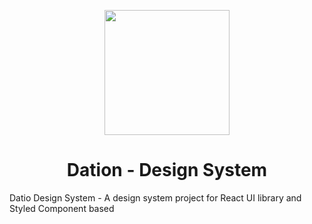 <p align="center">
  <a href="#">
    <img width="200" src="https://user-images.githubusercontent.com/5139981/88558203-9d404100-d001-11ea-824d-213fea14f178.png">
  </a>
</p>

<h1 align="center">Dation - Design System</h1>

Datio Design System - A design system project for React UI library and Styled Component based 
